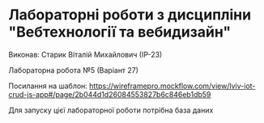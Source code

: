 # Лабораторні роботи з дисципліни "Вебтехнології та вебидизайн"
Виконав: Старик Віталій Михайлович (ІР-23)

Лабораторна робота №5 (Варіант 27)

Посилання на шаблон:
https://wireframepro.mockflow.com/view/lviv-iot-crud-js-app#/page/2b044d1d26084553827b6c846eb1db59

Для запуску цієї лабораторної роботи потрібна база даних